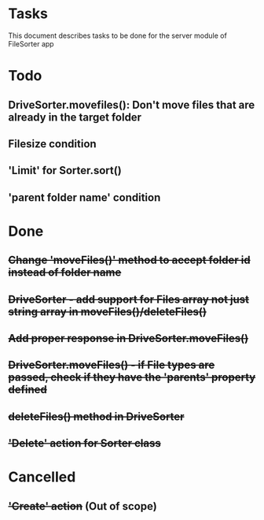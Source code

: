 # Tasks

This document describes tasks to be done for the server module of FileSorter app

# Todo

## DriveSorter.movefiles(): Don't move files that are already in the target folder

## Filesize condition

## 'Limit' for Sorter.sort()

## 'parent folder name' condition

# Done

## ~~Change 'moveFiles()' method to accept folder id instead of folder name~~

## ~~DriveSorter - add support for Files array not just string array in moveFiles()/deleteFiles()~~

## ~~Add proper response in DriveSorter.moveFiles()~~

## ~~DriveSorter.moveFiles() - if File types are passed, check if they have the 'parents' property defined~~

## ~~deleteFiles() method in DriveSorter~~

## ~~'Delete' action for Sorter class~~

# Cancelled

## ~~'Create' action~~ (Out of scope)
